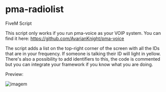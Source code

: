 # pma-radiolist
FiveM Script

This script only works if you run pma-voice as your VOIP system. You can find it here: https://github.com/AvarianKnight/pma-voice

The script adds a list on the top-right corner of the screen with all the IDs that are in your frequency. If someone is talking their ID will light in yellow.
There's also a possibility to add identifiers to this, the code is commented but you can integrate your framework if you know what you are doing.

Preview:

![imagem](https://user-images.githubusercontent.com/25794492/168903479-ac5c57ab-d652-4906-83bd-1415d29f86da.png)

